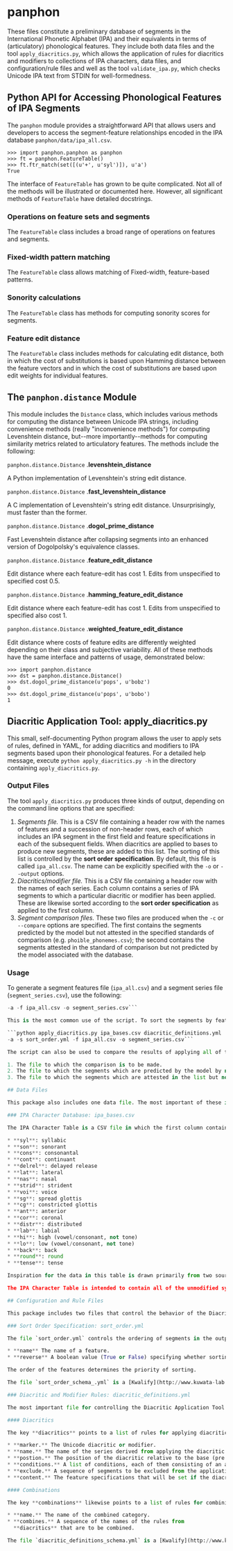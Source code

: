 # panphon

These files constitute a preliminary database of segments in the International Phonetic Alphabet (IPA) and their equivalents in terms of (articulatory) phonological features. They include both data files and the tool `apply_diacritics.py`, which allows the application of rules for diacritics and modifiers to collections of IPA characters, data files, and configuration/rule files and well as the tool `validate_ipa.py`, which checks Unicode IPA text from STDIN for well-formedness.

## Python API for Accessing Phonological Features of IPA Segments

The `panphon` module provides a straightforward API that allows users and developers to access the segment-feature relationships encoded in the IPA database `panphon/data/ipa_all.csv`.

    >>> import panphon.panphon as panphon
    >>> ft = panphon.FeatureTable()
    >>> ft.ftr_match(set([(u'+', u'syl')]), u'a')
	True

The interface of `FeatureTable` has grown to be quite complicated. Not all of the methods will be illustrated or documented here. However, all significant methods of `FeatureTable` have detailed docstrings.

### Operations on feature sets and segments

The `FeatureTable` class includes a broad range of operations on features and segments.

### Fixed-width pattern matching

The `FeatureTable` class allows matching of Fixed-width, feature-based patterns.

### Sonority calculations

The `FeatureTable` class has methods for computing sonority scores for segments.

### Feature edit distance

The `FeatureTable` class includes methods for calculating edit distance, both in which the cost of substitutions is based upon Hamming distance between the feature vectors and in which the cost of substitutions are based upon edit weights for individual features.

## The ```panphon.distance``` Module

This module includes the ```Distance``` class, which includes various methods for computing the distance between Unicode IPA strings, including convenience methods (really "inconvenience methods") for computing Levenshtein distance, but--more importantly--methods for computing similarity metrics related to articulatory features. The methods include the following:

```panphon.distance.Distance``` .**levenshtein_distance**

A Python implementation of Levenshtein's string edit distance.

```panphon.distance.Distance``` .**fast_levenshtein_distance**

A C implementation of Levenshtein's string edit distance. Unsurprisingly, must faster than the former.

```panphon.distance.Distance``` .**dogol_prime_distance**

Fast Levenshtein distance after collapsing segments into an enhanced version of Dogolpolsky's equivalence classes.

```panphon.distance.Distance``` .**feature_edit_distance**

Edit distance where each feature-edit has cost 1. Edits from unspecified to specified cost 0.5.

```panphon.distance.Distance``` .**hamming_feature_edit_distance**

Edit distance where each feature-edit has cost 1. Edits from unspecified to specified also cost 1.

```panphon.distance.Distance``` .**weighted_feature_edit_distance**

Edit distance where costs of feature edits are differently weighted depending on their class and subjective variability. All of these methods have the same interface and patterns of usage, demonstrated below:


    >>> import panphon.distance
    >>> dst = panphon.distance.Distance()
    >>> dst.dogol_prime_distance(u'pops', u'bobz')
    0
    >>> dst.dogol_prime_distance(u'pops', u'bobo')
    1

## Diacritic Application Tool: apply_diacritics.py

This small, self-documenting Python program allows the user to apply sets of rules, defined in YAML, for adding diacritics and modifiers to IPA segments based upon their phonological features. For a detailed help message, execute `python apply_diacritics.py -h` in the directory containing `apply_diacritics.py`.

### Output Files

The tool `apply_diacritics.py` produces three kinds of output, depending on the command line options that are specified:

1. *Segments file.* This is a CSV file containing a header row with the names of features and a succession of non-header rows, each of which includes an IPA segment in the first field and feature specifications in each of the subsequent fields. When diacritics are applied to bases to produce new segments, these are added to this list. The sorting of this list is controlled by the **sort order specification**. By default, this file is called ```ipa_all.csv```. The name can be explicitly specified with the `-o` or `--output` options.
2. *Diacritics/modifier file.* This is a CSV file containing a header row with the names of each series. Each column contains a series of IPA segments to which a particular diacritic or modifier has been applied. These are likewise sorted according to the **sort order specification** as applied to the first column.
3. *Segment comparison files.* These two files are produced when the `-c` or `--compare` options are specified. The first contains the segments predicted by the model but not attested in the specified standards of comparison (e.g. `phoible_phonemes.csv`); the second contains the segments attested in the standard of comparison but not predicted by the model associated with the database.

### Usage

To generate a segment features file (```ipa_all.csv```) and a segment series file (```segment_series.csv```), use the following:

```python apply_diacritics.py ipa_bases.csv diacritic_definitions.yml
-a -f ipa_all.csv -o segment_series.csv```

This is the most common use of the script. To sort the segments by feature specification, include a sort order file with the `-s` or `--sort` option:

```python apply_diacritics.py ipa_bases.csv diacritic_definitions.yml
-a -s sort_order.yml -f ipa_all.csv -o segment_series.csv```

The script can also be used to compare the results of applying all of the diacritics/modifiers in ```diacritic_definitions.yml``` to the segments in ```ipa_bases.csv``` to other lists of phonemes (e.g. from the PHOIBLE database). This is done with the `-c` or `--compare` option, which takes three arguments:

1. The file to which the comparison is to be made.
2. The file to which the segments which are predicted by the model by not attested in the list are to be written.
3. The file to which the segments which are attested in the list but not predicted by the model are to be written.

## Data Files

This package also includes one data file. The most important of these is ipa_bases.csv, a CSV table of IPA characters with definitions in terms of phonological features.

### IPA Character Database: ipa_bases.csv

The IPA Character Table is a CSV file in which the first column contains an IPA segment and each subsequent column contains a phonological feature, coded as +, -, or 0. The features are as follows:

* **syl**: syllabic
* **son**: sonorant
* **cons**: consonantal
* **cont**: continuant
* **delrel**: delayed release
* **lat**: lateral
* **nas**: nasal
* **strid**: strident
* **voi**: voice
* **sg**: spread glottis
* **cg**: constricted glottis
* **ant**: anterior
* **cor**: coronal
* **distr**: distributed
* **lab**: labial
* **hi**: high (vowel/consonant, not tone)
* **lo**: low (vowel/consonant, not tone)
* **back**: back
* **round**: round
* **tense**: tense

Inspiration for the data in this table is drawn primarily from two sources: the data files for [HsSPE](https://github.com/dmort27/HsSPE) and Bruce Hayes's [feature spreadsheet](http://www.linguistics.ucla.edu/people/hayes/IP/#features). It has since be re-rationalizeds based on evidence from a wide range of sources.

The IPA Character Table is intended to contain all of the unmodified symbols in IPA, as well as all common affricates and dually-articulated segments. It is meant to be augmented by the rule-driven application of diacritics and modifiers.

## Configuration and Rule Files

This package includes two files that control the behavior of the Diacritic Application Tool. These are intended to be edited by the end user. Both are written in [YAML](http://www.yaml.org/), a human-readable and editable data serialization standard.

### Sort Order Specification: sort_order.yml

The file `sort_order.yml` controls the ordering of segments in the output of the Diacritic Application Tool. It is a sequence of maps, each with two fields:

* **name** The name of a feature.
* **reverse** A boolean value (True or False) specifying whether sorting on the named feature will be reversed or not.

The order of the features determines the priority of sorting.

The file `sort_order_schema_.yml` is a [Kwalify](http://www.kuwata-lab.com/kwalify/) schema that defines a syntactically valid sort order file.

### Diacritic and Modifier Rules: diacritic_definitions.yml

The most important file for controlling the Diacritic Application Tool is `diacritic_definitions.yml`, a list of rules for applying diacritics and modifiers to IPA segments based on their phonological features. It has two sections, **diacritics** and **combinations**. Each of these is the key to an item in the top-level map.

#### Diacritics

The key **diacritics** points to a list of rules for applying diacritics/modifiers to bases. Each rule is a map with the following fields:

* **marker.** The Unicode diacritic or modifier.
* **name.** The name of the series derived from applying the diacritic or modifier.
* **postion.** The position of the diacritic relative to the base (pre or post).
* **conditions.** A list of conditions, each of them consisting of an associative array of feature specifications, under which the diacritic or modifier will be applied to a base.
* **exclude.** A sequence of segments to be excluded from the application of the diacritic/modifier even if they match the conditions.
* **content.** The feature specifications that will be set if the diacritic or modifier is applied, given as a map of feature specifications.

#### Combinations

The key **combinations** likewise points to a list of rules for combining the rules in **diacritics**. These rules are very simple, and include only the following fields:

* **name.** The name of the combined category.
* **combines.** A sequence of the names of the rules from
  **diacritics** that are to be combined.

The file `diacritic_definitions_schema.yml` is a [Kwalify](http://www.kuwata-lab.com/kwalify/) schema that defines a syntactically valid diacritics definition file.
